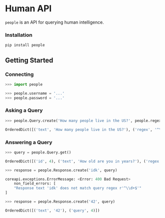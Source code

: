 # Human API

`people` is an API for querying human intelligence.


### Installation

```
pip install people
```


## Getting Started


### Connecting
```python
>>> import people

>>> people.username = '...'
>>> people.password = '...'
```

### Asking a Query
```python
>>> people.Query.create('How many people live in the US?', people.regex_utils.NONNEG_INT)

OrderedDict([('text', 'How many people live in the US?'), ('regex', '^\\d+$')])
```

### Answering a Query
```python
>>> query = people.Query.get() 

OrderedDict([('id', 4), ('text', 'How old are you in years?'), ('regex', '^\\d+$'), ('response', None), ('created', '2018-04-04T20:50:24.560157Z')])

>>> response = people.Response.create('idk', query)

coreapi.exceptions.ErrorMessage: <Error: 400 Bad Request>
    non_field_errors: [
    "Response text 'idk' does not match query regex r'^\\d+$'"
]

>>> response = people.Response.create('42', query)

OrderedDict([('text', '42'), ('query', 4)])
```

